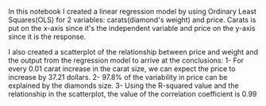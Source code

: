 In this notebook I created a linear regression model by using Ordinary Least Squares(OLS) for 2 variables: carats(diamond's weight) and price.
Carats is put on the x-axis since it's the independent variable and price on the y-axis since it is the response.

I also created a scatterplot of the relationship between price and weight and the output from the regression model to arrive at the conclusions:
1- For every 0.01 carat increase in the carat size, we can expect the price to increase by 37.21 dollars.
2- 97.8% of the variability in price can be explained by the diamonds size.
3- Using the R-squared value and the relationship in the scatterplot, the value of the correlation coefficient is 0.99

